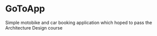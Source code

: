 # GoToApp
Simple motobike and car booking application which hoped to pass the Architecture Design course
